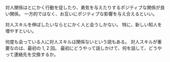 対人関係はとにかく行動を促したり、勇気を与えたりするポジティブな関係が良い関係。
一方的ではなく、お互いにポジティブな影響を与え合えるといい。

対人スキルを伸ばしたいならとにかく人と会うしかない。
特に、新しい知人を増やすといい。

何度も会っている人に対人スキルは関係ないという説もある。
対人スキルが重要なのは、最初の 1, 2 回。
最初にどうやって話しかけて、何を話して、どうやって連絡先を交換するか。
